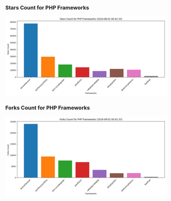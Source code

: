 ### Stars Count for PHP Frameworks

![Stars Chart](./archive/charts/20240802004233_stars_count.png)

### Forks Count for PHP Frameworks

![Forks Chart](./archive/charts/20240802004233_forks_count.png)

